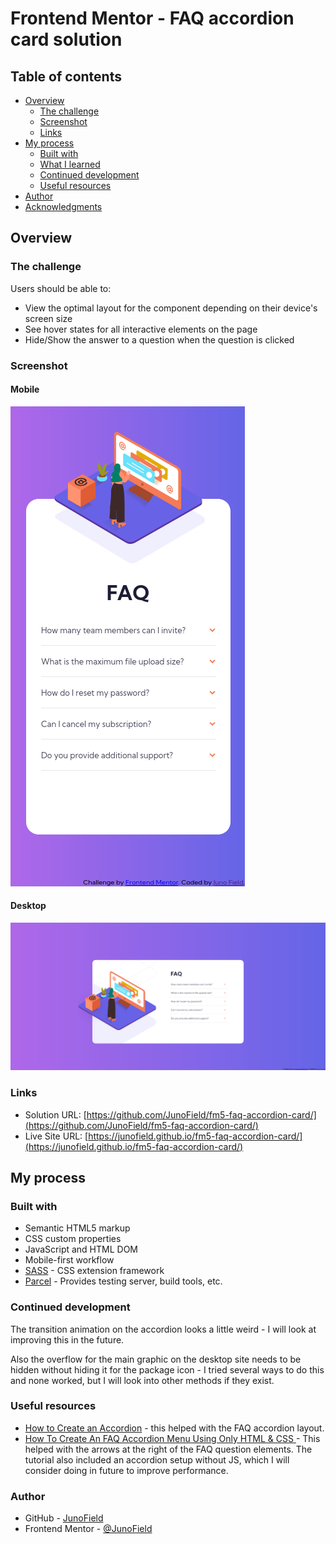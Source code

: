 # Frontend Mentor - FAQ accordion card solution


## Table of contents

- [Overview](#overview)
  - [The challenge](#the-challenge)
  - [Screenshot](#screenshot)
  - [Links](#links)
- [My process](#my-process)
  - [Built with](#built-with)
  - [What I learned](#what-i-learned)
  - [Continued development](#continued-development)
  - [Useful resources](#useful-resources)
- [Author](#author)
- [Acknowledgments](#acknowledgments)



## Overview

### The challenge

Users should be able to:

- View the optimal layout for the component depending on their device's screen size
- See hover states for all interactive elements on the page
- Hide/Show the answer to a question when the question is clicked

### Screenshot

#### Mobile
![](./screenshot-mobile.png)

#### Desktop
![](./screenshot-desktop.png)


### Links

- Solution URL: [https://github.com/JunoField/fm5-faq-accordion-card/](https://github.com/JunoField/fm5-faq-accordion-card/)
- Live Site URL: [https://junofield.github.io/fm5-faq-accordion-card/](https://junofield.github.io/fm5-faq-accordion-card/)

## My process

### Built with

- Semantic HTML5 markup
- CSS custom properties
- JavaScript and HTML DOM
- Mobile-first workflow
- [SASS](https://sass-lang.com/) - CSS extension framework
- [Parcel](https://parceljs.org/) - Provides testing server, build tools, etc.





### Continued development

The transition animation on the accordion looks a little weird - I will look at improving this in the future. 

Also the overflow for the main graphic on the desktop site needs to be hidden without hiding it for the package icon - I tried several ways to do this and none worked, but I will look into other methods if they exist.

### Useful resources

- [How to Create an Accordion](https://www.w3schools.com/howto/howto_js_accordion.asp) - this helped with the FAQ accordion layout.
- [ How To Create An FAQ Accordion Menu Using Only HTML & CSS ](https://www.foolishdeveloper.com/2021/01/accordion-menu.html) - This helped with the arrows at the right of the FAQ question elements. The tutorial also included an accordion setup without JS, which I will consider doing in future to improve performance.


### Author

- GitHub - [JunoField](https://github.com/JunoField)
- Frontend Mentor - [@JunoField](https://www.frontendmentor.io/profile/JunoField)
